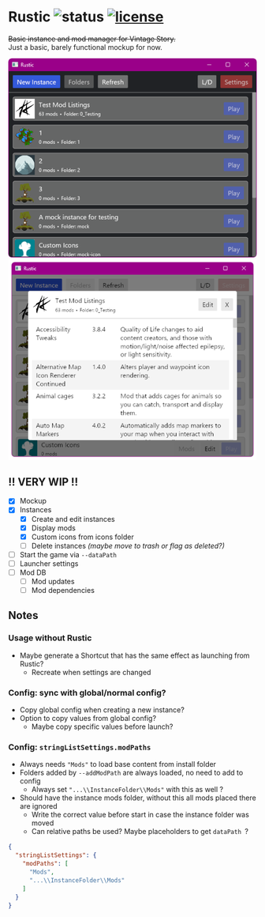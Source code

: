 Rustic
![status](https://img.shields.io/badge/Status-Mockup-red?style=for-the-badge)
[![license](https://img.shields.io/github/license/akzyra/rustic-vs?style=for-the-badge)](LICENSE)
===========

~~Basic instance and mod manager for Vintage Story.~~   
Just a basic, barely functional mockup for now.

![screenshot instances list (light)](screenshot.png)
![screenshot mods table for instance (dark)](screenshot_mods.png)

## !! VERY WIP !!

- [X] Mockup
- [X] Instances
  - [X] Create and edit instances
  - [X] Display mods
  - [X] Custom icons from icons folder
  - [ ] Delete instances *(maybe move to trash or flag as deleted?)*
- [ ] Start the game via `--dataPath`
- [ ] Launcher settings
- [ ] Mod DB
  - [ ] Mod updates
  - [ ] Mod dependencies

## Notes

### Usage without Rustic

- Maybe generate a Shortcut that has the same effect as launching from Rustic?
  - Recreate when settings are changed

### Config: sync with global/normal config?

- Copy global config when creating a new instance?
- Option to copy values from global config?
  - Maybe copy specific values before launch?

### Config: `stringListSettings.modPaths`

- Always needs `"Mods"` to load base content from install folder
- Folders added by `--addModPath` are always loaded, no need to add to config
  - Always set `"...\\InstanceFolder\\Mods"` with this as well ?
- Should have the instance mods folder, without this all mods placed there are ignored
  - Write the correct value before start in case the instance folder was moved
  - Can relative paths be used? Maybe placeholders to get `dataPath `?

```json
{
  "stringListSettings": {
    "modPaths": [
      "Mods",
      "...\\InstanceFolder\\Mods"
    ]
  }
}
```
